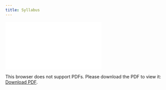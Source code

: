 ```yaml
---
title: Syllabus
---
```



<object data="../materials/POL332_Syl.pdf" type="application/pdf" width="700px" height="700px">
    <embed src="../materials/POL332_Syl.pdf">
        <p>This browser does not support PDFs. Please download the PDF to view it: <a href="http://yoursite.com/the.pdf">Download PDF</a>.</p>
    </embed>
</object>

